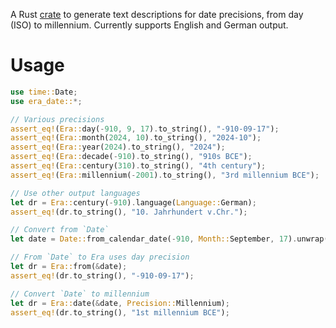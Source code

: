 A Rust [crate](https://crates.io/crates/era-date) to generate text descriptions for date precisions, from day (ISO) to millennium.
Currently supports English and German output.

# Usage
```rust
use time::Date;
use era_date::*;

// Various precisions
assert_eq!(Era::day(-910, 9, 17).to_string(), "-910-09-17");
assert_eq!(Era::month(2024, 10).to_string(), "2024-10");
assert_eq!(Era::year(2024).to_string(), "2024");
assert_eq!(Era::decade(-910).to_string(), "910s BCE");
assert_eq!(Era::century(310).to_string(), "4th century");
assert_eq!(Era::millennium(-2001).to_string(), "3rd millennium BCE");

// Use other output languages
let dr = Era::century(-910).language(Language::German);
assert_eq!(dr.to_string(), "10. Jahrhundert v.Chr.");

// Convert from `Date`
let date = Date::from_calendar_date(-910, Month::September, 17).unwrap();

// From `Date` to Era uses day precision
let dr = Era::from(&date);
assert_eq!(dr.to_string(), "-910-09-17");

// Convert `Date` to millennium
let dr = Era::date(&date, Precision::Millennium);
assert_eq!(dr.to_string(), "1st millennium BCE");
```
